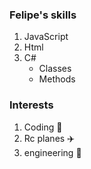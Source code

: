 ### Felipe's skills ###
1. JavaScript
2. Html
3. C#
   * Classes
   * Methods
  
### Interests ###
1. Coding :link:
2. Rc planes :airplane:
3. engineering :book: 
